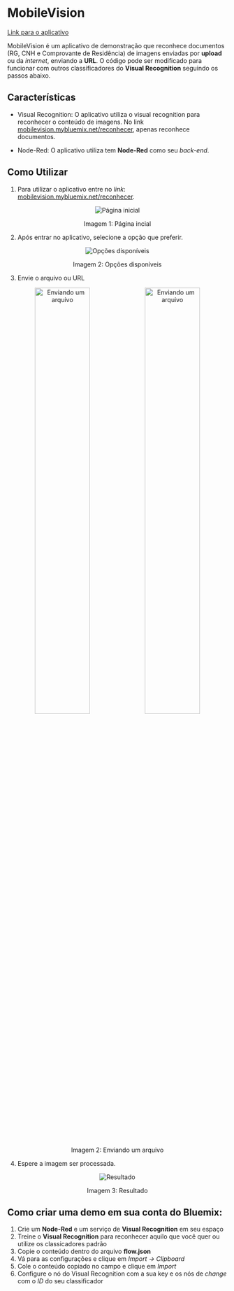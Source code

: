 # MobileVision

[Link para o aplicativo](mobilevision.mybluemix.net/reconhecer)

MobileVision é um aplicativo de demonstração que reconhece documentos (RG, CNH e Comprovante de Residência) de imagens enviadas por **upload** ou da *internet*, enviando a **URL**. O código pode ser modificado para funcionar com outros classificadores do **Visual Recognition** seguindo os passos abaixo.

## Características
* Visual Recognition: O aplicativo utiliza o visual recognition para reconhecer o conteúdo de imagens. No link [mobilevision.mybluemix.net/reconhecer](mobilevision.mybluemix.net/reconhecer), apenas  reconhece documentos.

* Node-Red: O aplicativo utiliza tem **Node-Red** como seu *back-end*.

## Como Utilizar
1. Para utilizar o aplicativo entre no *link*: [mobilevision.mybluemix.net/reconhecer](mobilevision.mybluemix.net/reconhecer).
<div align="center">
<img src="https://user-images.githubusercontent.com/25907136/29436447-efecf06c-8381-11e7-92eb-2c915006cd6f.jpg" alt="Página inicial">
<p>Imagem 1: Página incial</p></div>

2. Após entrar no aplicativo, selecione a opção que preferir.
<div align="center">
<img src="https://user-images.githubusercontent.com/25907136/29436448-f1e9086a-8381-11e7-88df-6f851a59c95c.jpg" alt="Opções disponíveis">
<p>Imagem 2: Opções disponíveis</p></div>

3. Envie o arquivo ou URL
<div align="center">
<img src="https://user-images.githubusercontent.com/25907136/29436448-f1e9086a-8381-11e7-88df-6f851a59c95c.jpg" alt="Enviando um arquivo" width="50%"><img src="https://user-images.githubusercontent.com/25907136/29436448-f1e9086a-8381-11e7-88df-6f851a59c95c.jpg" alt="Enviando um arquivo" width="50%">
<p>Imagem 2: Enviando um arquivo</p></div>

4. Espere a imagem ser processada.
<div align="center">
<img src="https://user-images.githubusercontent.com/25907136/29436449-f4411fda-8381-11e7-99ae-e0974e966812.jpg" alt="Resultado">
<p>Imagem 3: Resultado</p></div>

## Como criar uma demo em sua conta do Bluemix:

1. Crie um **Node-Red** e um serviço de **Visual Recognition** em seu espaço
2. Treine o **Visual Recognition** para reconhecer aquilo que você quer ou utilize os classicadores padrão
3. Copie o conteúdo dentro do arquivo **flow.json**
4. Vá para as configurações e clique em *Import -> Clipboard*
5. Cole o conteúdo copiado no campo e clique em *Import*
6. Configure o nó do Visual Recognition com a sua key e os nós de *change* com o *ID* do seu classificador
